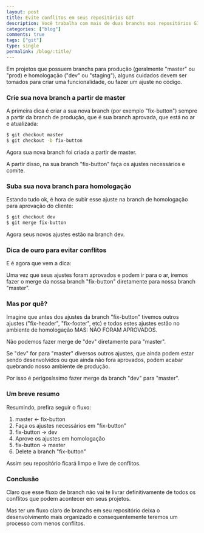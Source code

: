 ```yaml
---
layout: post
title: Evite conflitos em seus repositórios GIT
description: Você trabalha com mais de duas branchs nos repositórios GIT e sempre acaba com conflitos quando vai fazer merge de uma nova funcionalidade/ajuste?
categories: ["blog"]
comments: true
tags: ["git"]
type: single
permalink: /blog/:title/
---
```


Em projetos que possuem branchs para produção (geralmente "master" ou "prod) e homologação ("dev" ou "staging"), alguns cuidados devem ser tomados para criar uma funcionalidade, ou fazer um ajuste no código.

### Crie sua nova branch a partir de master

A primeira dica é criar a sua nova branch (por exemplo "fix-button") sempre a partir da branch de produção, que é sua branch aprovada, que está no ar e atualizada:

```sh
$ git checkout master
$ git checkout -b fix-button
```

Agora sua nova branch foi criada a partir de master.

A partir disso, na sua branch "fix-button" faça os ajustes necessários e comite.

### Suba sua nova branch para homologação

Estando tudo ok, é hora de subir esse ajuste na branch de homologação para aprovação do cliente:

```sh
$ git checkout dev
$ git merge fix-button
```

Agora seus novos ajustes estão na branch dev.

### Dica de ouro para evitar conflitos

E é agora que vem a dica:

Uma vez que seus ajustes foram aprovados e podem ir para o ar, iremos fazer o merge da nossa branch "fix-button" diretamente para nossa branch "master".

### Mas por quê?

Imagine que antes dos ajustes da branch "fix-button" tivemos outros ajustes ("fix-header", "fix-footer", etc) e todos estes ajustes estão no ambiente de homologação MAS: NÃO FORAM APROVADOS.

Não podemos fazer merge de "dev" diretamente para "master".

Se "dev" for para "master" diversos outros ajustes, que ainda podem estar sendo desenvolvidos ou que ainda não fora aprovados, podem acabar quebrando nosso ambiente de produção.

Por isso é perigosíssimo fazer merge da branch "dev" para "master".

### Um breve resumo

Resumindo, prefira seguir o fluxo:

1. master <- fix-button
2. Faça os ajustes necessários em "fix-button"
3. fix-button -> dev
4. Aprove os ajustes em homologação
5. fix-button -> master
6. Delete a branch "fix-button"

Assim seu repositório ficará limpo e livre de conflitos.

### Conclusão

Claro que esse fluxo de branch não vai te livrar definitivamente de todos os conflitos que podem acontecer em seus projetos.

Mas ter um fluxo claro de branchs em seu repositório deixa o desenvolvimento mais organizado e consequentemente teremos um processo com menos conflitos.
